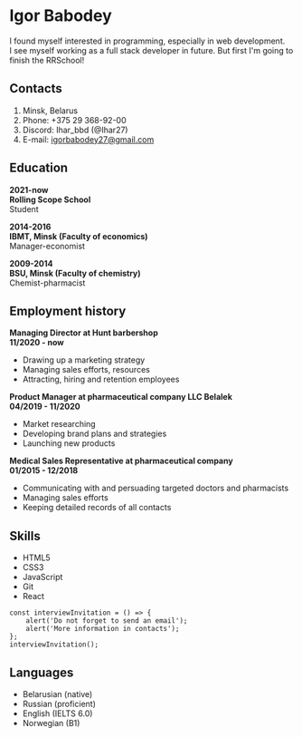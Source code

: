 # Igor Babodey

I found myself interested in programming, especially in web development.\
I see myself working as a full stack developer in future. But first I'm going to finish the RRSchool!

## **Contacts**

1. Minsk, Belarus
2. Phone: +375 29 368-92-00
3. Discord: Ihar_bbd (@Ihar27)
4. E-mail: igorbabodey27@gmail.com

## **Education**

**2021-now\
Rolling Scope School**\
Student

**2014-2016\
IBMT, Minsk (Faculty of economics)**\
Manager-economist

**2009-2014\
BSU, Minsk (Faculty of chemistry)**\
Chemist-pharmacist

## **Employment history**

**Managing Director at Hunt barbershop\
11/2020 - now**

- Drawing up a marketing strategy
- Managing sales efforts, resources
- Attracting, hiring and retention employees

**Product Manager at pharmaceutical company LLC Belalek\
04/2019 - 11/2020**

- Market researching
- Developing brand plans and strategies
- Launching new products

**Medical Sales Representative at pharmaceutical company\
01/2015 - 12/2018**

- Communicating with and persuading targeted doctors and pharmacists
- Managing sales efforts
- Keeping detailed records of all contacts

## **Skills**

- HTML5
- CSS3
- JavaScript
- Git
- React

```
const interviewInvitation = () => {
    alert('Do not forget to send an email');
    alert('More information in contacts');
};
interviewInvitation();
```

## **Languages**

- Belarusian (native)
- Russian (proficient)
- English (IELTS 6.0)
- Norwegian (B1)
